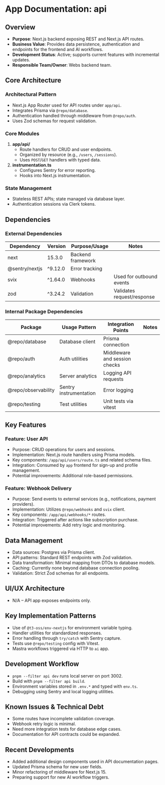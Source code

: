 # App Documentation: api

## Overview
- **Purpose**: Next.js backend exposing REST and Next.js API routes.
- **Business Value**: Provides data persistence, authentication and endpoints for the frontend and AI workflows.
- **Development Status**: Active; supports current features with incremental updates.
- **Responsible Team/Owner**: Webs backend team.

## Core Architecture

### Architectural Pattern
- Next.js App Router used for API routes under `app/api`.
- Integrates Prisma via `@repo/database`.
- Authentication handled through middleware from `@repo/auth`.
- Uses Zod schemas for request validation.

### Core Modules
1. **app/api/**
   - Route handlers for CRUD and user endpoints.
   - Organized by resource (e.g., `/users`, `/sessions`).
   - Uses `POST`/`GET` handlers with typed data.
2. **instrumentation.ts**
   - Configures Sentry for error reporting.
   - Hooks into Next.js instrumentation.

### State Management
- Stateless REST APIs; state managed via database layer.
- Authentication sessions via Clerk tokens.

## Dependencies

### External Dependencies
| Dependency | Version | Purpose/Usage | Notes |
|------------|---------|--------------|-------|
| next | 15.3.0 | Backend framework | |
| @sentry/nextjs | ^9.12.0 | Error tracking | |
| svix | ^1.64.0 | Webhooks | Used for outbound events |
| zod | ^3.24.2 | Validation | Validates request/response |

### Internal Package Dependencies
| Package | Usage Pattern | Integration Points | Notes |
|-----------|---------------|-------------------|-------|
| @repo/database | Database client | Prisma connection | |
| @repo/auth | Auth utilities | Middleware and session checks | |
| @repo/analytics | Server analytics | Logging API requests | |
| @repo/observability | Sentry instrumentation | Error logging | |
| @repo/testing | Test utilities | Unit tests via vitest | |

## Key Features

### Feature: User API
- Purpose: CRUD operations for users and sessions.
- Implementation: Next.js route handlers using Prisma models.
- Key components: `/app/api/users/route.ts` and related schema files.
- Integration: Consumed by `app` frontend for sign-up and profile management.
- Potential improvements: Additional role-based permissions.

### Feature: Webhook Delivery
- Purpose: Send events to external services (e.g., notifications, payment providers).
- Implementation: Utilizes `@repo/webhooks` and `svix` client.
- Key components: `/app/api/webhooks/*` routes.
- Integration: Triggered after actions like subscription purchase.
- Potential improvements: Add retry logic and monitoring.

## Data Management
- Data sources: Postgres via Prisma client.
- API patterns: Standard REST endpoints with Zod validation.
- Data transformation: Minimal mapping from DTOs to database models.
- Caching: Currently none beyond database connection pooling.
- Validation: Strict Zod schemas for all endpoints.

## UI/UX Architecture
- N/A – API app exposes endpoints only.

## Key Implementation Patterns
- Use of `@t3-oss/env-nextjs` for environment variable typing.
- Handler utilities for standardized responses.
- Error handling through `try/catch` with Sentry capture.
- Tests use `@repo/testing` config with Vitest.
- Mastra workflows triggered via HTTP to `ai` app.

## Development Workflow
- `pnpm --filter api dev` runs local server on port 3002.
- Build with `pnpm --filter api build`.
- Environment variables stored in `.env.*` and typed with `env.ts`.
- Debugging using Sentry and local logging utilities.

## Known Issues & Technical Debt
- Some routes have incomplete validation coverage.
- Webhook retry logic is minimal.
- Need more integration tests for database edge cases.
- Documentation for API contracts could be expanded.

## Recent Developments
- Added additional design components used in API documentation pages.
- Updated Prisma schema for new user fields.
- Minor refactoring of middleware for Next.js 15.
- Preparing support for new AI workflow triggers.
